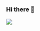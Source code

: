 ### Hi there 👋

<a href="https://github.com/zph224"><img src="https://github-readme-stats.vercel.app/api?username=zph224&show_icons=true" /></a>
